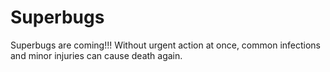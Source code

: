 # Superbugs
Superbugs are coming!!! Without urgent action at once, common infections and minor injuries can cause death again.
